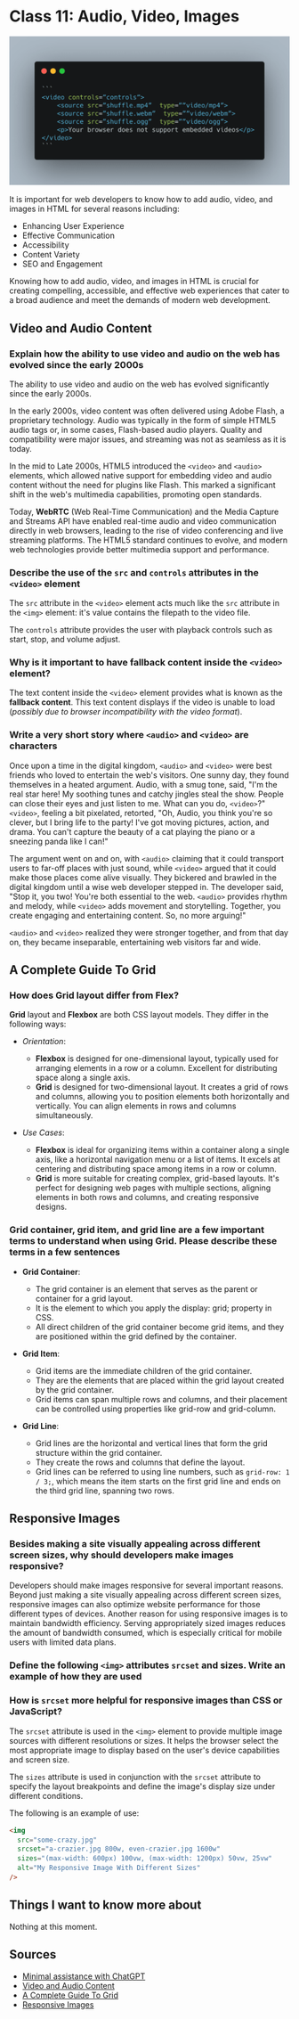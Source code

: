 # Class 11: Audio, Video, Images

![HTML Video Element Code Image](html-video-image.png)

It is important for web developers to know how to add audio, video, and images in HTML for several reasons including:

- Enhancing User Experience
- Effective Communication
- Accessibility
- Content Variety
- SEO and Engagement

Knowing how to add audio, video, and images in HTML is crucial for creating compelling, accessible, and effective web
experiences that cater to a broad audience and meet the demands of modern web development.

## Video and Audio Content

### Explain how the ability to use video and audio on the web has evolved since the early 2000s

The ability to use video and audio on the web has evolved significantly since the early 2000s.

 In the early 2000s, video content was often delivered using Adobe Flash, a proprietary technology.
 Audio was typically in the form of simple HTML5 audio tags or, in some cases, Flash-based audio players.
 Quality and compatibility were major issues, and streaming was not as seamless as it is today.

 In the mid to Late 2000s, HTML5 introduced the `<video>` and `<audio>` elements, which allowed native
 support for embedding video and audio content without the need for plugins like Flash. This marked
 a significant shift in the web's multimedia capabilities, promoting open standards.

 Today, **WebRTC** (Web Real-Time Communication) and the Media Capture and Streams API have enabled real-time
 audio and video communication directly in web browsers, leading to the rise of video conferencing and
 live streaming platforms. The HTML5 standard continues to evolve, and modern web technologies provide
 better multimedia support and performance.

### Describe the use of the `src` and `controls` attributes in the `<video>` element

The `src` attribute in the `<video>` element acts much like the `src` attribute in the `<img>` element:
it's value contains the filepath to the video file.

The `controls` attribute provides the user with playback controls such as start, stop, and volume adjust.

### Why is it important to have fallback content inside the `<video>` element?

The text content inside the `<video>` element provides what is known as the **fallback content**. This text
content displays if the video is unable to load (*possibly due to browser incompatibility with the video format*).

### Write a very short story where `<audio>` and `<video>` are characters

Once upon a time in the digital kingdom, `<audio>` and `<video>` were best friends who loved to entertain the web's
visitors. One sunny day, they found themselves in a heated argument. Audio, with a smug tone, said, "I'm the real
star here! My soothing tunes and catchy jingles steal the show. People can close their eyes and just listen to me.
What can you do, `<video>`?" `<video>`, feeling a bit pixelated, retorted, "Oh, Audio, you think you're so clever,
but I bring life to the party! I've got moving pictures, action, and drama. You can't capture the beauty of a cat
playing the piano or a sneezing panda like I can!"

The argument went on and on, with `<audio>` claiming that it could transport users to far-off places with just sound,
while `<video>` argued that it could make those places come alive visually. They bickered and brawled in the digital
kingdom until a wise web developer stepped in. The developer said, "Stop it, you two! You're both essential to the web.
`<audio>` provides rhythm and melody, while `<video>` adds movement and storytelling. Together, you create engaging and
entertaining content. So, no more arguing!"

`<audio>` and `<video>` realized they were stronger together, and from that day on, they became inseparable,
entertaining web visitors far and wide.

## A Complete Guide To Grid

### How does Grid layout differ from Flex?

**Grid** layout and **Flexbox** are both CSS layout models. They differ in the following ways:

- *Orientation*:
  - **Flexbox** is designed for one-dimensional layout, typically used for arranging elements in a row or a column.
    Excellent for distributing space along a single axis.
  - **Grid** is designed for two-dimensional layout. It creates a grid of rows and columns, allowing you to position elements both horizontally and vertically.
    You can align elements in rows and columns simultaneously.

- *Use Cases*:
  - **Flexbox** is ideal for organizing items within a container along a single axis, like a horizontal navigation menu or a list of items.
    It excels at centering and distributing space among items in a row or column.
  - **Grid** is more suitable for creating complex, grid-based layouts.
    It's perfect for designing web pages with multiple sections, aligning elements in both rows and columns, and creating responsive designs.

### Grid container, grid item, and grid line are a few important terms to understand when using Grid. Please describe these terms in a few sentences

- **Grid Container**:
  - The grid container is an element that serves as the parent or container for a grid layout.
  - It is the element to which you apply the display: grid; property in CSS.
  - All direct children of the grid container become grid items, and they are positioned within the grid defined by the container.

- **Grid Item**:
  - Grid items are the immediate children of the grid container.
  - They are the elements that are placed within the grid layout created by the grid container.
  - Grid items can span multiple rows and columns, and their placement can be controlled using properties like grid-row and grid-column.

- **Grid Line**:
  - Grid lines are the horizontal and vertical lines that form the grid structure within the grid container.
  - They create the rows and columns that define the layout.
  - Grid lines can be referred to using line numbers, such as `grid-row: 1 / 3;`,
    which means the item starts on the first grid line and ends on the third grid line, spanning two rows.

## Responsive Images

### Besides making a site visually appealing across different screen sizes, why should developers make images responsive?

Developers should make images responsive for several important reasons. Beyond just making a site visually appealing across
different screen sizes, responsive images can also optimize website performance for those different types of devices.
Another reason for using responsive images is to maintain bandwidth efficiency. Serving appropriately sized images reduces
the amount of bandwidth consumed, which is especially critical for mobile users with limited data plans.

### Define the following `<img>` attributes `srcset` and sizes. Write an example of how they are used

### How is `srcset` more helpful for responsive images than CSS or JavaScript?

The `srcset` attribute is used in the `<img>` element to provide multiple image sources with different resolutions or sizes.
It helps the browser select the most appropriate image to display based on the user's device capabilities and screen size.

The `sizes` attribute is used in conjunction with the `srcset` attribute to specify the layout breakpoints and define the
image's display size under different conditions.

The following is an example of use:

```html
<img
  src="some-crazy.jpg"
  srcset="a-crazier.jpg 800w, even-crazier.jpg 1600w"
  sizes="(max-width: 600px) 100vw, (max-width: 1200px) 50vw, 25vw"
  alt="My Responsive Image With Different Sizes"
/>
```

## Things I want to know more about

Nothing at this moment.

## Sources

- [Minimal assistance with ChatGPT](https://chat.openai.com/)
- [Video and Audio Content](https://developer.mozilla.org/en-US/docs/Learn/HTML/Multimedia_and_embedding/Video_and_audio_content)
- [A Complete Guide To Grid](https://css-tricks.com/snippets/css/complete-guide-grid/)
- [Responsive Images](https://developer.mozilla.org/en-US/docs/Learn/HTML/Multimedia_and_embedding/Responsive_images)
